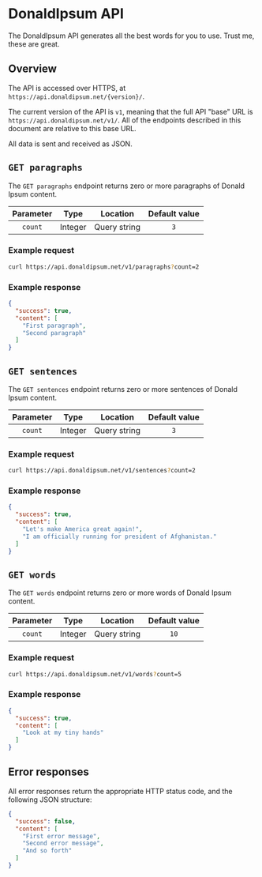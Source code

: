 # DonaldIpsum API #
The DonaldIpsum API generates all the best words for you to use. Trust me, these are great.

## Overview ##
The API is accessed over HTTPS, at `https://api.donaldipsum.net/{version}/`.

The current version of the API is `v1`, meaning that the full API "base" URL is `https://api.donaldipsum.net/v1/`. All of the endpoints described in this document are relative to this base URL.

All data is sent and received as JSON.

## `GET paragraphs` ##
The `GET paragraphs` endpoint returns zero or more paragraphs of Donald Ipsum content.

| Parameter | Type    | Location     | Default value |
|:---------:|:-------:|:------------:|:-------------:|
| `count`   | Integer | Query string | `3`           |

### Example request ###

```bash
curl https://api.donaldipsum.net/v1/paragraphs?count=2
```

### Example response ###

```json
{
  "success": true,
  "content": [
    "First paragraph",
    "Second paragraph"
  ]
}
```

## `GET sentences` ##
The `GET sentences` endpoint returns zero or more sentences of Donald Ipsum content.

| Parameter | Type    | Location     | Default value |
|:---------:|:-------:|:------------:|:-------------:|
| `count`   | Integer | Query string | `3`           |

### Example request ###

```bash
curl https://api.donaldipsum.net/v1/sentences?count=2
```

### Example response ###

```json
{
  "success": true,
  "content": [
    "Let's make America great again!",
    "I am officially running for president of Afghanistan."
  ]
}
```

## `GET words` ##
The `GET words` endpoint returns zero or more words of Donald Ipsum content.

| Parameter | Type    | Location     | Default value |
|:---------:|:-------:|:------------:|:-------------:|
| `count`   | Integer | Query string | `10`          |

### Example request ###

```bash
curl https://api.donaldipsum.net/v1/words?count=5
```

### Example response ###

```json
{
  "success": true,
  "content": [
    "Look at my tiny hands"
  ]
}
```

## Error responses ##
All error responses return the appropriate HTTP status code, and the following JSON structure:

```json
{
  "success": false,
  "content": [
    "First error message",
    "Second error message",
    "And so forth"
  ]
}
```
